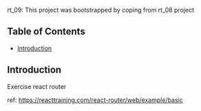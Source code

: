 rt_09: This project was bootstrapped by coping from rt_08 project

## Table of Contents

- [Introduction](#Introduction)


## Introduction

Exercise react router

ref: https://reacttraining.com/react-router/web/example/basic



